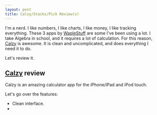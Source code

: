 ```yaml
---
layout: post
title: Calzy/Stacks/Pick Review(s)
---
```


I'm a nerd. I like numbers, I like charts, I like money, I like tracking everything.
These 3 apps by [WapleStuff](http://waplestuff.com/) are some I've been using a lot. I take Algebra in school, and it requires a lot of calculation. For this reason, [Calzy](http://www.calzy.waplestuff.com/) is awesome. It is clean and uncomplicated, and does everything I need it to do.

Let's review it.

## [Calzy](http://www.calzy.waplestuff.com/) review
Calzy is an amazing calculator app for the iPhone/iPad and iPod touch.

Let's go over the features:
- Clean interface.
- 
